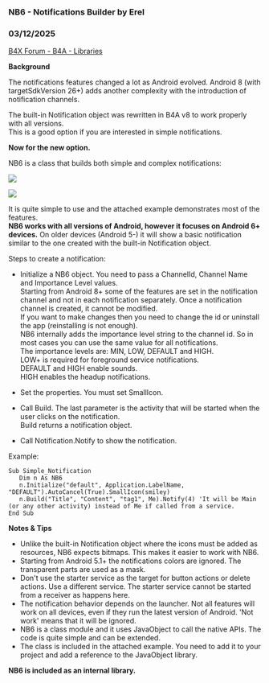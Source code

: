 ### NB6 - Notifications Builder by Erel
### 03/12/2025
[B4X Forum - B4A - Libraries](https://www.b4x.com/android/forum/threads/91819/)

**Background**  
  
  
The notifications features changed a lot as Android evolved. Android 8 (with targetSdkVersion 26+) adds another complexity with the introduction of notification channels.  
  
The built-in Notification object was rewritten in B4A v8 to work properly with all versions.  
This is a good option if you are interested in simple notifications.  
  
  
**Now for the new option.**  
  
NB6 is a class that builds both simple and complex notifications:  
  
![](https://www.b4x.com/basic4android/images/SS-2018-04-12_18.00.49.png)  
  
![](https://www.b4x.com/basic4android/images/SS-2018-04-12_17.40.35.png)  
  
It is quite simple to use and the attached example demonstrates most of the features.  
**NB6 works with all versions of Android, however it focuses on Android 6+ devices.** On older devices (Android 5-) it will show a basic notification similar to the one created with the built-in Notification object.  
  
Steps to create a notification:  
- Initialize a NB6 object. You need to pass a ChannelId, Channel Name and Importance Level values.  
Starting from Android 8+ some of the features are set in the notification channel and not in each notification separately. Once a notification channel is created, it cannot be modified.  
If you want to make changes then you need to change the id or uninstall the app (reinstalling is not enough).  
NB6 internally adds the importance level string to the channel id. So in most cases you can use the same value for all notifications.  
The importance levels are: MIN, LOW, DEFAULT and HIGH.  
LOW+ is required for foreground service notifications.  
DEFAULT and HIGH enable sounds.  
HIGH enables the headup notifications.  
  
- Set the properties. You must set SmallIcon.  
- Call Build. The last parameter is the activity that will be started when the user clicks on the notification.  
Build returns a notification object.  
- Call Notification.Notify to show the notification.  
  
Example:  

```B4X
Sub Simple_Notification  
   Dim n As NB6  
   n.Initialize("default", Application.LabelName, "DEFAULT").AutoCancel(True).SmallIcon(smiley)  
   n.Build("Title", "Content", "tag1", Me).Notify(4) 'It will be Main (or any other activity) instead of Me if called from a service.  
End Sub
```

  
  
  
**Notes & Tips**  
  
- Unlike the built-in Notification object where the icons must be added as resources, NB6 expects bitmaps. This makes it easier to work with NB6.  
- Starting from Android 5.1+ the notifications colors are ignored. The transparent parts are used as a mask.  
- Don't use the starter service as the target for button actions or delete actions. Use a different service. The starter service cannot be started from a receiver as happens here.  
- The notification behavior depends on the launcher. Not all features will work on all devices, even if they run the latest version of Android. 'Not work' means that it will be ignored.  
- NB6 is a class module and it uses JavaObject to call the native APIs. The code is quite simple and can be extended.  
- The class is included in the attached example. You need to add it to your project and add a reference to the JavaObject library.  
  
  
**NB6 is included as an internal library.**